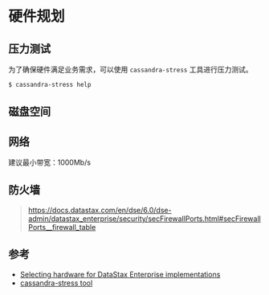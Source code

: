 # 硬件规划

## 压力测试

为了确保硬件满足业务需求，可以使用 `cassandra-stress` 工具进行压力测试。

```sh
$ cassandra-stress help
```

## 磁盘空间

## 网络

建议最小带宽：1000Mb/s

## 防火墙

> <https://docs.datastax.com/en/dse/6.0/dse-admin/datastax_enterprise/security/secFirewallPorts.html#secFirewallPorts__firewall_table>

## 参考

* [Selecting hardware for DataStax Enterprise implementations](https://docs.datastax.com/en/dse-planning/doc/planning/planningHardware.html)
* [cassandra-stress tool](https://docs.datastax.com/en/dse/6.0/dse-admin/datastax_enterprise/tools/toolsCStress.html)
